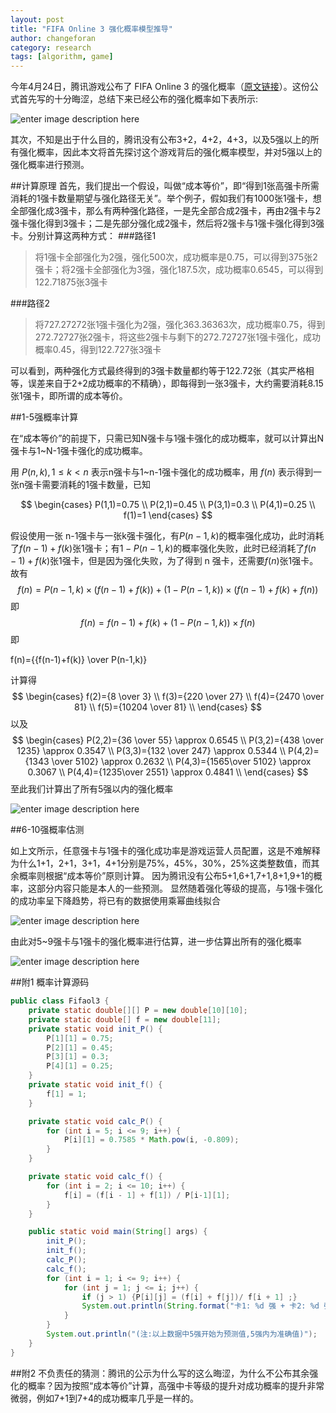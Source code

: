 ```yaml
---
layout: post
title: "FIFA Online 3 强化概率模型推导"
author: changeforan
category: research
tags: [algorithm, game]
---
```

今年4月24日，腾讯游戏公布了 FIFA Online 3 的强化概率（[原文链接](http://eafifa.qq.com/webplat/info/news_version3/6241/6242/6243/m4639/201704/576522.shtml)）。这份公式首先写的十分晦涩，总结下来已经公布的强化概率如下表所示:

![enter image description here](../../../../Downloads/MyBlog-master/MyBlog-master/img/fifaol3_1.png)

其次，不知是出于什么目的，腾讯没有公布3+2，4+2，4+3，以及5强以上的所有强化概率，因此本文将首先探讨这个游戏背后的强化概率模型，并对5强以上的强化概率进行预测。

##计算原理
首先，我们提出一个假设，叫做“成本等价”，即“得到1张高强卡所需消耗的1强卡数量期望与强化路径无关”。举个例子，假如我们有1000张1强卡，想全部强化成3强卡，那么有两种强化路径，一是先全部合成2强卡，再由2强卡与2强卡强化得到3强卡；二是先部分强化成2强卡，然后将2强卡与1强卡强化得到3强卡。分别计算这两种方式：
###路径1
>将1强卡全部强化为2强，强化500次，成功概率是0.75，可以得到375张2强卡；将2强卡全部强化为3强，强化187.5次，成功概率0.6545，可以得到122.71875张3强卡

###路径2
>将727.27272张1强卡强化为2强，强化363.36363次，成功概率0.75，得到272.72727张2强卡，将这些2强卡与剩下的272.72727张1强卡强化，成功概率0.45，得到122.727张3强卡

可以看到，两种强化方式最终得到的3强卡数量都约等于122.72张（其实严格相等，误差来自于2+2成功概率的不精确），即每得到一张3强卡，大约需要消耗8.15张1强卡，即所谓的成本等价。


##1-5强概率计算

在“成本等价”的前提下，只需已知N强卡与1强卡强化的成功概率，就可以计算出N强卡与1~N-1强卡强化的成功概率。

用 $P(n,k),1 \le k \lt n$ 表示n强卡与1~n-1强卡强化的成功概率，用 $f(n)$ 表示得到一张n强卡需要消耗的1强卡数量，已知

$$
\begin{cases}
P(1,1)=0.75 \\
P(2,1)=0.45 \\
P(3,1)=0.3 \\
P(4,1)=0.25 \\
f(1)=1
\end{cases}
$$

假设使用一张 n-1强卡与一张k强卡强化，有$P(n-1,k)$的概率强化成功，此时消耗了$f(n-1)+f(k)$张1强卡；有$1-P(n-1,k)$的概率强化失败，此时已经消耗了$f(n-1)+f(k)$张1强卡，但是因为强化失败，为了得到 n 强卡，还需要$f(n)$张1强卡。故有
$$
f(n)=P(n-1,k) \times (f(n-1) + f(k)) + (1-P(n-1,k)) \times (f(n-1)+f(k)+f(n)) 
$$
即
$$
f(n)=f(n-1)+f(k)+(1-P(n-1,k))\times f(n) 
$$
即

f(n)={{f(n-1)+f(k)} \over P(n-1,k)}

计算得
$$
\begin{cases}
f(2)={8 \over 3} \\
f(3)={220 \over 27} \\
f(4)={2470 \over 81} \\
f(5)={10204 \over 81} \\
\end{cases}
$$
以及
$$
\begin{cases}
P(2,2)={36 \over 55} \approx 0.6545 \\
P(3,2)={438 \over 1235} \approx 0.3547 \\
P(3,3)={132 \over 247} \approx 0.5344 \\
P(4,2)={1343 \over 5102} \approx 0.2632 \\
P(4,3)={1565\over 5102} \approx 0.3067 \\
P(4,4)={1235\over 2551} \approx 0.4841 \\
\end{cases}
$$
至此我们计算出了所有5强以内的强化概率

![enter image description here](../../../../Downloads/MyBlog-master/MyBlog-master/img/fifaol3_2.png)

##6-10强概率估测

如上文所示，任意强卡与1强卡的强化成功率是游戏运营人员配置，这是不难解释为什么1+1，2+1，3+1，4+1分别是75%，45%，30%，25%这类整数值，而其余概率则根据“成本等价”原则计算。
因为腾讯没有公布5+1,6+1,7+1,8+1,9+1的概率，这部分内容只能是本人的一些预测。
显然随着强化等级的提高，与1强卡强化的成功率呈下降趋势，将已有的数据使用乘幂曲线拟合

![enter image description here](../../../../Downloads/MyBlog-master/MyBlog-master/img/fifaol3_3.jpg)

 由此对5~9强卡与1强卡的强化概率进行估算，进一步估算出所有的强化概率
 
![enter image description here](../../../../Downloads/MyBlog-master/MyBlog-master/img/fifaol3_4.png)

##附1
概率计算源码

```java
public class Fifaol3 {
    private static double[][] P = new double[10][10];
    private static double[] f = new double[11];
    private static void init_P() {
        P[1][1] = 0.75;
        P[2][1] = 0.45;
        P[3][1] = 0.3;
        P[4][1] = 0.25;
    }
    private static void init_f() {
        f[1] = 1;
    }

    private static void calc_P() {
        for (int i = 5; i <= 9; i++) {
            P[i][1] = 0.7585 * Math.pow(i, -0.809);
        }
    }

    private static void calc_f() {
        for (int i = 2; i <= 10; i++) {
            f[i] = (f[i - 1] + f[1]) / P[i-1][1];
        }
    }

    public static void main(String[] args) {
        init_P();
        init_f();
        calc_P();
        calc_f();
        for (int i = 1; i <= 9; i++) {
            for (int j = 1; j <= i; j++) {
                if (j > 1) {P[i][j] = (f[i] + f[j])/ f[i + 1] ;}
                System.out.println(String.format("卡1: %d 强 + 卡2: %d 强 -------> %.4f%%", i, j, P[i][j] * 100));
            }
        }
        System.out.println("(注:以上数据中5强开始为预测值,5强内为准确值)");
    }
}


```
##附2
不负责任的猜测：腾讯的公示为什么写的这么晦涩，为什么不公布其余强化的概率？因为按照“成本等价”计算，高强中卡等级的提升对成功概率的提升非常微弱，例如7+1到7+4的成功概率几乎是一样的。